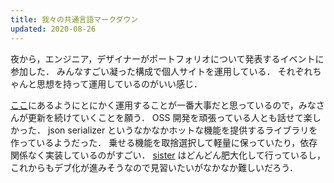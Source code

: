 ```yaml
---
title: 我々の共通言語マークダウン
updated: 2020-08-26
---
```


夜から，エンジニア，デザイナーがポートフォリオについて発表するイベントに参加した．
みんなすごい凝った構成で個人サイトを運用している．
それぞれちゃんと思想を持って運用しているのがいい感じ．


[ここ](https://macwright.com/2019/02/06/how-to-blog.html)にあるようにとにかく運用することが一番大事だと思っているので，みなさんが更新を続けていくことを願う．
OSS 開発を頑張っている人とも話せて楽しかった．
json serializer というなかなかホットな機能を提供するライブラリを作っているようだった．
乗せる機能を取捨選択して軽量に保っていたり，依存関係なく実装しているのがすごい．
[sister](https://github.com/tofunlp/sister) はどんどん肥大化して行っているし，これからもデブ化が進みそうなので見習いたいがなかなか難しいだろう．
